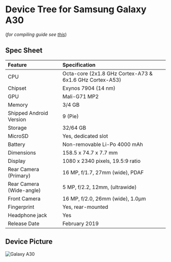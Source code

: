 # Device Tree for Samsung Galaxy A30

(*for compiling guide see [this](HOWTO.md)*)

## Spec Sheet

| Feature                 | Specification                     |
| :---------------------------| :-------------------------------- |
| CPU                     | Octa-core (2x1.8 GHz Cortex-A73   & 6x1.6 GHz Cortex-A53) |     
| Chipset                 | Exynos 7904 (14 nm)               |
| GPU                     | Mali-G71 MP2                      |
| Memory                  | 3/4 GB                            |
| Shipped Android Version | 9 (Pie)                           |
| Storage                 | 32/64 GB                          |
| MicroSD                 | Yes, dedicated slot               |
| Battery                 | Non-removable Li-Po 4000 mAh      |
| Dimensions              | 158.5 x 74.7 x 7.7 mm             |
| Display                 | 1080 x 2340 pixels, 19.5:9 ratio  |
| Rear Camera (Primary)   | 16 MP, f/1.7, 27mm (wide), PDAF   |
| Rear Camera (Wide-angle)| 5 MP, f/2.2, 12mm, (ultrawide)    |
| Front Camera            | 16 MP, f/2.0, 26mm (wide), 1.0µm  |
| Fingerprint             | Yes, rear-mounted                 |
| Headphone jack          | Yes                               |
| Release Date            | February 2019                     |

## Device Picture

![Galaxy A30](https://images.samsung.com/is/image/samsung/in-galaxy-a30-a305f-sm-a305fzwfins-White-170126795?$L2-Thumbnail$ "Samsung Galaxy A30")
